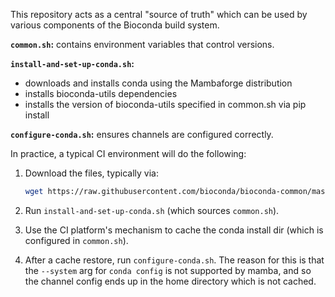 This repository acts as a central "source of truth" which can be used by
various components of the Bioconda build system.

**`common.sh`:** contains environment variables that control versions.

**`install-and-set-up-conda.sh`:**
- downloads and installs conda using the Mambaforge distribution
- installs bioconda-utils dependencies
- installs the version of bioconda-utils specified in common.sh via pip install

**`configure-conda.sh`:** ensures channels are configured correctly.

In practice, a typical CI environment will do the following:

1. Download the files, typically via:

    ```bash
    wget https://raw.githubusercontent.com/bioconda/bioconda-common/master/{common,install-and-set-up-conda,configure-conda}.sh
    ```

2. Run `install-and-set-up-conda.sh` (which sources `common.sh`).

3. Use the CI platform's mechanism to cache the conda install dir (which is
   configured in `common.sh`).

4. After a cache restore, run `configure-conda.sh`. The reason for this is that
   the `--system` arg for `conda config` is not supported by mamba, and so the
   channel config ends up in the home directory which is not cached.
